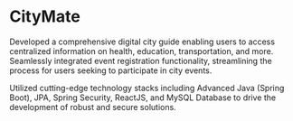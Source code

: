 # CityMate
Developed a comprehensive digital city guide enabling users to access centralized information on health, education, transportation, and more. Seamlessly integrated event registration functionality, streamlining the process for users seeking to participate in city events.

Utilized cutting-edge technology stacks including Advanced Java (Spring Boot), JPA, Spring Security, ReactJS, and MySQL Database to drive the development of robust and secure solutions.
